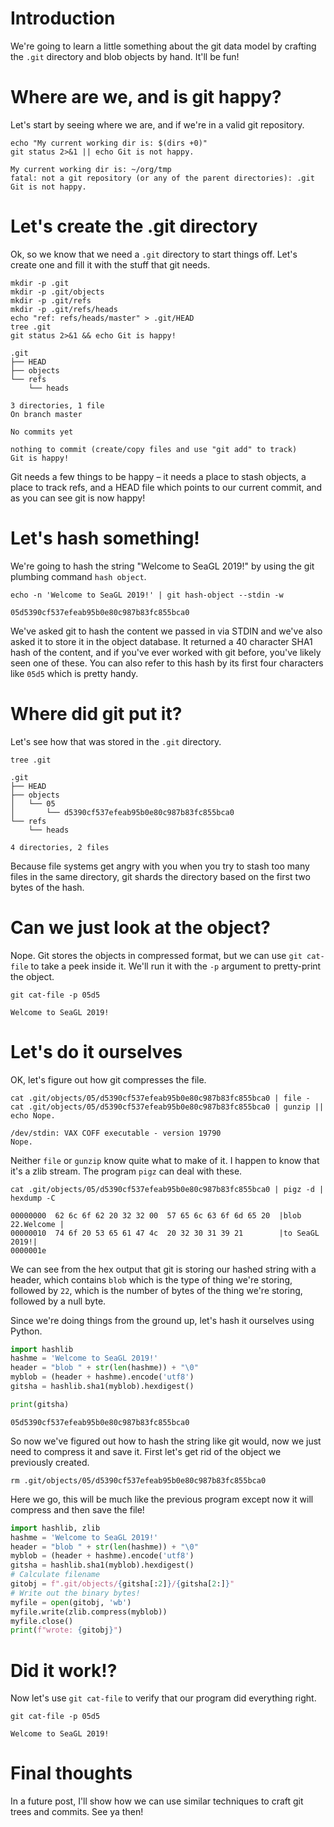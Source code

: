 # Introduction

We're going to learn a little something about the git data model by crafting the `.git` directory and blob objects by hand. It'll be fun!


# Where are we, and is git happy?

Let's start by seeing where we are, and if we're in a valid git repository.

```shell
echo "My current working dir is: $(dirs +0)"
git status 2>&1 || echo Git is not happy.
```

    My current working dir is: ~/org/tmp
    fatal: not a git repository (or any of the parent directories): .git
    Git is not happy.


# Let's create the .git directory

Ok, so we know that we need a `.git` directory to start things off. Let's create one and fill it with the stuff that git needs.

```shell
mkdir -p .git
mkdir -p .git/objects
mkdir -p .git/refs
mkdir -p .git/refs/heads
echo "ref: refs/heads/master" > .git/HEAD
tree .git
git status 2>&1 && echo Git is happy!
```

    .git
    ├── HEAD
    ├── objects
    └── refs
        └── heads

    3 directories, 1 file
    On branch master

    No commits yet

    nothing to commit (create/copy files and use "git add" to track)
    Git is happy!

Git needs a few things to be happy &#x2013; it needs a place to stash objects, a place to track refs, and a HEAD file which points to our current commit, and as you can see git is now happy!


# Let's hash something!

We're going to hash the string "Welcome to SeaGL 2019!" by using the git plumbing command `hash object`.

```shell
echo -n 'Welcome to SeaGL 2019!' | git hash-object --stdin -w
```

    05d5390cf537efeab95b0e80c987b83fc855bca0

We've asked git to hash the content we passed in via STDIN and we've also asked it to store it in the object database. It returned a 40 character SHA1 hash of the content, and if you've ever worked with git before, you've likely seen one of these. You can also refer to this hash by its first four characters like `05d5` which is pretty handy.


# Where did git put it?

Let's see how that was stored in the `.git` directory.

```shell
tree .git
```

    .git
    ├── HEAD
    ├── objects
    │   └── 05
    │       └── d5390cf537efeab95b0e80c987b83fc855bca0
    └── refs
        └── heads

    4 directories, 2 files

Because file systems get angry with you when you try to stash too many files in the same directory, git shards the directory based on the first two bytes of the hash.


# Can we just look at the object?

Nope. Git stores the objects in compressed format, but we can use `git cat-file` to take a peek inside it. We'll run it with the `-p` argument to pretty-print the object.

```shell
git cat-file -p 05d5
```

    Welcome to SeaGL 2019!


# Let's do it ourselves

OK, let's figure out how git compresses the file.

```shell
cat .git/objects/05/d5390cf537efeab95b0e80c987b83fc855bca0 | file -
cat .git/objects/05/d5390cf537efeab95b0e80c987b83fc855bca0 | gunzip || echo Nope.
```

    /dev/stdin: VAX COFF executable - version 19790
    Nope.

Neither `file` or `gunzip` know quite what to make of it. I happen to know that it's a zlib stream. The program `pigz` can deal with these.

```shell
cat .git/objects/05/d5390cf537efeab95b0e80c987b83fc855bca0 | pigz -d | hexdump -C
```

    00000000  62 6c 6f 62 20 32 32 00  57 65 6c 63 6f 6d 65 20  |blob 22.Welcome |
    00000010  74 6f 20 53 65 61 47 4c  20 32 30 31 39 21        |to SeaGL 2019!|
    0000001e

We can see from the hex output that git is storing our hashed string with a header, which contains `blob` which is the type of thing we're storing, followed by `22`, which is the number of bytes of the thing we're storing, followed by a null byte.

Since we're doing things from the ground up, let's hash it ourselves using Python.

```python
import hashlib
hashme = 'Welcome to SeaGL 2019!'
header = "blob " + str(len(hashme)) + "\0"
myblob = (header + hashme).encode('utf8')
gitsha = hashlib.sha1(myblob).hexdigest()

print(gitsha)
```

    05d5390cf537efeab95b0e80c987b83fc855bca0

So now we've figured out how to hash the string like git would, now we just need to compress it and save it. First let's get rid of the object we previously created.

```shell
rm .git/objects/05/d5390cf537efeab95b0e80c987b83fc855bca0
```

Here we go, this will be much like the previous program except now it will compress and then save the file!

```python
import hashlib, zlib
hashme = 'Welcome to SeaGL 2019!'
header = "blob " + str(len(hashme)) + "\0"
myblob = (header + hashme).encode('utf8')
gitsha = hashlib.sha1(myblob).hexdigest()
# Calculate filename
gitobj = f".git/objects/{gitsha[:2]}/{gitsha[2:]}"
# Write out the binary bytes!
myfile = open(gitobj, 'wb')
myfile.write(zlib.compress(myblob))
myfile.close()
print(f"wrote: {gitobj}")
```


# Did it work!?

Now let's use `git cat-file` to verify that our program did everything right.

```shell
git cat-file -p 05d5
```

    Welcome to SeaGL 2019!


# Final thoughts

In a future post, I'll show how we can use similar techniques to craft git trees and commits. See ya then!
